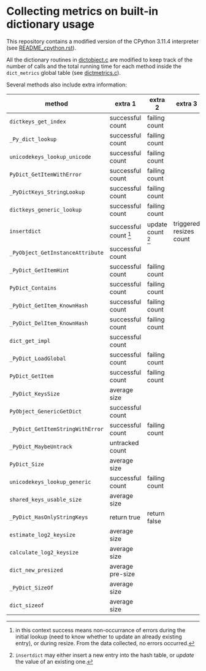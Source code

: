 # Collecting metrics on built-in dictionary usage

This repository contains a modified version of the CPython 3.11.4 interpreter
(see [README_cpython.rst](./README_cpython.rst)).

All the dictionary routines in [dictobject.c](./Objects/dictobject.c) are modified
to keep track of the number of calls and the total running time for each method
inside the `dict_metrics` global table (see [dictmetrics.c](./Objects/dictmetrics.c)).

Several methods also include extra information:

| method                           | extra 1               | extra 2           | extra 3                 |
|----------------------------------|-----------------------|-------------------|-------------------------|
| `dictkeys_get_index`             | successful count      | failing count     |                         |
| `_Py_dict_lookup`                | successful count      | failing count     |                         |
| `unicodekeys_lookup_unicode`     | successful count      | failing count     |                         |
| `PyDict_GetItemWithError`        | successful count      | failing count     |                         |
| `_PyDictKeys_StringLookup`       | successful count      | failing count     |                         |
| `dictkeys_generic_lookup`        | successful count      | failing count     |                         |
| `insertdict`                     | successful count [^1] | update count [^2] | triggered resizes count |
| `_PyObject_GetInstanceAttribute` | successful count      |                   |                         |
| `_PyDict_GetItemHint`            | successful count      | failing count     |                         |
| `PyDict_Contains`                | successful count      | failing count     |                         |
| `_PyDict_GetItem_KnownHash`      | successful count      | failing count     |                         |
| `_PyDict_DelItem_KnownHash`      | successful count      | failing count     |                         |
| `dict_get_impl`                  | successful count      |                   |                         |
| `_PyDict_LoadGlobal`             | successful count      | failing count     |                         |
| `PyDict_GetItem`                 | successful count      | failing count     |                         |
| `_PyDict_KeysSize`               | average size          |                   |                         |
| `PyObject_GenericGetDict`        | successful count      |                   |                         |
| `_PyDict_GetItemStringWithError` | successful count      | failing count     |                         |
| `_PyDict_MaybeUntrack`           | untracked count       |                   |                         |
| `PyDict_Size`                    | average size          |                   |                         |
| `unicodekeys_lookup_generic`     | successful count      | failing count     |                         |
| `shared_keys_usable_size`        | average size          |                   |                         |
| `_PyDict_HasOnlyStringKeys`      | return true           | return false      |                         |
| `estimate_log2_keysize`          | average size          |                   |                         |
| `calculate_log2_keysize`         | average size          |                   |                         |
| `dict_new_presized`              | average pre-size      |                   |                         |
| `_PyDict_SizeOf`                 | average size          |                   |                         |
| `dict_sizeof`                    | average size          |                   |                         |

[^1]: in this context success means non-occurrance of errors during the initial lookup (need to know whether to update
an already existing entry), or during resize. From the data collected, no errors occurred.

[^2]: `insertdict` may either insert a new entry into the hash table, or *update* the value of an existing one.
